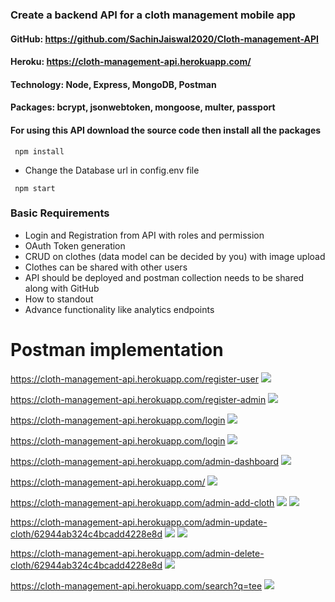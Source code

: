 ### Create a backend API for a cloth management mobile app

#### GitHub: https://github.com/SachinJaiswal2020/Cloth-management-API
#### Heroku: https://cloth-management-api.herokuapp.com/
#### Technology: Node, Express, MongoDB, Postman
#### Packages: bcrypt, jsonwebtoken, mongoose, multer, passport

#### For using this API download the source code then install all the packages
 `  npm install `

- Change the Database url in config.env file

 `  npm start `
 
 ### Basic Requirements

- Login and Registration from API with roles and permission
- OAuth Token generation
- CRUD on clothes (data model can be decided by you) with image upload
- Clothes can be shared with other users
- API should be deployed and postman collection needs to be shared along with GitHub
- How to standout
- Advance functionality like analytics endpoints

# Postman implementation

https://cloth-management-api.herokuapp.com/register-user
![](https://res.cloudinary.com/dmd4hfbsi/image/upload/v1653886046/asset/register-user_fbwyob.png)


https://cloth-management-api.herokuapp.com/register-admin
![](https://res.cloudinary.com/dmd4hfbsi/image/upload/v1653884592/asset/register-admin_w9tojj.png)


https://cloth-management-api.herokuapp.com/login
![](https://res.cloudinary.com/dmd4hfbsi/image/upload/v1653886046/asset/login-user_q1xk2e.png)


https://cloth-management-api.herokuapp.com/login
![](https://res.cloudinary.com/dmd4hfbsi/image/upload/v1653886045/asset/login-admin_lpnnwo.png)


https://cloth-management-api.herokuapp.com/admin-dashboard
![](https://res.cloudinary.com/dmd4hfbsi/image/upload/v1653886046/asset/admin-home_dog6h5.png)


https://cloth-management-api.herokuapp.com/
![](https://res.cloudinary.com/dmd4hfbsi/image/upload/v1653886045/asset/home_bjkmrx.png)


https://cloth-management-api.herokuapp.com/admin-add-cloth
![](https://res.cloudinary.com/dmd4hfbsi/image/upload/v1653886045/asset/add-cloth_c1bytd.png)
![](https://res.cloudinary.com/dmd4hfbsi/image/upload/v1653886045/asset/add-cloth-db_fhw7ay.png)


https://cloth-management-api.herokuapp.com/admin-update-cloth/62944ab324c4bcadd4228e8d
![](https://res.cloudinary.com/dmd4hfbsi/image/upload/v1653886046/asset/update-cloth_g6ndyn.png)
![](https://res.cloudinary.com/dmd4hfbsi/image/upload/v1653886046/asset/update-cloth-db_hsj2tz.png)


https://cloth-management-api.herokuapp.com/admin-delete-cloth/62944ab324c4bcadd4228e8d
![](https://res.cloudinary.com/dmd4hfbsi/image/upload/v1653886046/asset/delete-cloth_hbdjzn.png)


https://cloth-management-api.herokuapp.com/search?q=tee
![](https://res.cloudinary.com/dmd4hfbsi/image/upload/v1653886046/asset/search_nbzpkn.png)


